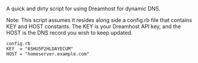 A quick and dirty script for using Dreamhost for dynamic DNS.

Note: This script assumes it resides along side a config.rb file that contains KEY and HOST constants. The KEY is your Dreamhost API key, and the HOST is the DNS record you wish to keep updated.

    config.rb
    KEY  = "6SHU5P2HLDAYECUM"
    HOST = "homeserver.example.com"

